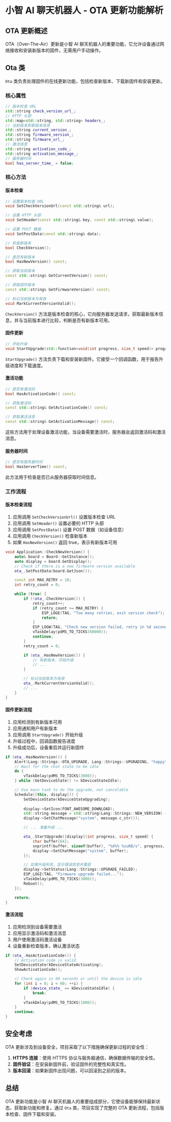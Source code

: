 # 小智 AI 聊天机器人 - OTA 更新功能解析

## OTA 更新概述

OTA（Over-The-Air）更新是小智 AI 聊天机器人的重要功能，它允许设备通过网络接收和安装新版本的固件，无需用户手动操作。

## Ota 类

`Ota` 类负责处理固件的在线更新功能，包括检查新版本、下载新固件和安装更新。

### 核心属性 

```cpp
// 版本检查 URL
std::string check_version_url_;
// HTTP 头部
std::map<std::string, std::string> headers_;
// 当前版本和新版本信息
std::string current_version_;
std::string firmware_version_;
std::string firmware_url_;
// 激活信息
std::string activation_code_;
std::string activation_message_;
// 服务器时间
bool has_server_time_ = false;
```

### 核心方法

#### 版本检查

```cpp
// 设置版本检查 URL
void SetCheckVersionUrl(const std::string& url);

// 设置 HTTP 头部
void SetHeader(const std::string& key, const std::string& value);

// 设置 POST 数据
void SetPostData(const std::string& data);

// 检查新版本
bool CheckVersion();

// 是否有新版本
bool HasNewVersion() const;

// 获取当前版本
const std::string& GetCurrentVersion() const;

// 获取固件版本
const std::string& GetFirmwareVersion() const;

// 标记当前版本为有效
void MarkCurrentVersionValid();
```

`CheckVersion()` 方法是版本检查的核心，它向服务器发送请求，获取最新版本信息，并与当前版本进行比较，判断是否有新版本可用。

#### 固件更新

```cpp
// 开始升级
void StartUpgrade(std::function<void(int progress, size_t speed)> progress_callback);
```

`StartUpgrade()` 方法负责下载和安装新固件。它接受一个回调函数，用于报告升级进度和下载速度。

#### 激活功能

```cpp
// 是否有激活码
bool HasActivationCode() const;

// 获取激活码
const std::string& GetActivationCode() const;

// 获取激活消息
const std::string& GetActivationMessage() const;
```

这些方法用于处理设备激活功能，当设备需要激活时，服务器会返回激活码和激活消息。

#### 服务器时间

```cpp
// 是否有服务器时间
bool HasServerTime() const;
```

此方法用于检查是否已从服务器获取时间信息。

### 工作流程

#### 版本检查流程

1. 应用调用 `SetCheckVersionUrl()` 设置版本检查 URL
2. 应用调用 `SetHeader()` 设置必要的 HTTP 头部
3. 应用调用 `SetPostData()` 设置 POST 数据（如设备信息）
4. 应用调用 `CheckVersion()` 检查新版本
5. 如果 `HasNewVersion()` 返回 true，表示有新版本可用

```cpp
void Application::CheckNewVersion() {
    auto& board = Board::GetInstance();
    auto display = board.GetDisplay();
    // Check if there is a new firmware version available
    ota_.SetPostData(board.GetJson());

    const int MAX_RETRY = 10;
    int retry_count = 0;

    while (true) {
        if (!ota_.CheckVersion()) {
            retry_count++;
            if (retry_count >= MAX_RETRY) {
                ESP_LOGE(TAG, "Too many retries, exit version check");
                return;
            }
            ESP_LOGW(TAG, "Check new version failed, retry in %d seconds (%d/%d)", 60, retry_count, MAX_RETRY);
            vTaskDelay(pdMS_TO_TICKS(60000));
            continue;
        }
        retry_count = 0;

        if (ota_.HasNewVersion()) {
            // 有新版本，开始升级
            // ...
        }

        // 标记当前版本为有效
        ota_.MarkCurrentVersionValid();
        // ...
    }
}
```

#### 固件更新流程

1. 应用检测到有新版本可用
2. 应用通知用户有新版本
3. 应用调用 `StartUpgrade()` 开始升级
4. 升级过程中，回调函数报告进度
5. 升级成功后，设备重启并运行新固件

```cpp
if (ota_.HasNewVersion()) {
    Alert(Lang::Strings::OTA_UPGRADE, Lang::Strings::UPGRADING, "happy", Lang::Sounds::P3_UPGRADE);
    // Wait for the chat state to be idle
    do {
        vTaskDelay(pdMS_TO_TICKS(3000));
    } while (GetDeviceState() != kDeviceStateIdle);

    // Use main task to do the upgrade, not cancelable
    Schedule([this, display]() {
        SetDeviceState(kDeviceStateUpgrading);
        
        display->SetIcon(FONT_AWESOME_DOWNLOAD);
        std::string message = std::string(Lang::Strings::NEW_VERSION) + ota_.GetFirmwareVersion();
        display->SetChatMessage("system", message.c_str());

        // ... 准备升级 ...

        ota_.StartUpgrade([display](int progress, size_t speed) {
            char buffer[64];
            snprintf(buffer, sizeof(buffer), "%d%% %zuKB/s", progress, speed / 1024);
            display->SetChatMessage("system", buffer);
        });

        // 如果升级失败，显示错误信息并重启
        display->SetStatus(Lang::Strings::UPGRADE_FAILED);
        ESP_LOGI(TAG, "Firmware upgrade failed...");
        vTaskDelay(pdMS_TO_TICKS(3000));
        Reboot();
    });

    return;
}
```

#### 激活流程

1. 应用检测到设备需要激活
2. 应用显示激活码和激活消息
3. 用户使用激活码激活设备
4. 设备重新检查版本，确认激活状态

```cpp
if (ota_.HasActivationCode()) {
    // Activation code is valid
    SetDeviceState(kDeviceStateActivating);
    ShowActivationCode();

    // Check again in 60 seconds or until the device is idle
    for (int i = 0; i < 60; ++i) {
        if (device_state_ == kDeviceStateIdle) {
            break;
        }
        vTaskDelay(pdMS_TO_TICKS(1000));
    }
    continue;
}
```

## 安全考虑

OTA 更新涉及到设备安全，项目采取了以下措施确保更新过程的安全性：

1. **HTTPS 连接**：使用 HTTPS 协议与服务器通信，确保数据传输的安全性。
2. **固件验证**：在安装新固件前，验证固件的完整性和真实性。
3. **版本回滚**：如果新固件出现问题，可以回滚到之前的版本。

## 总结

OTA 更新功能是小智 AI 聊天机器人的重要组成部分，它使设备能够保持最新状态，获取新功能和修复。通过 `Ota` 类，项目实现了完整的 OTA 更新流程，包括版本检查、固件下载和安装。

